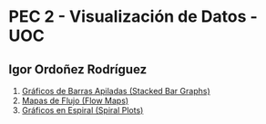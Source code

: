 # PEC 2 - Visualización de Datos - UOC
## Igor Ordoñez Rodríguez

1. [Gráficos de Barras Apiladas (Stacked Bar Graphs)]([https://example.com/stacked-bar-graphs](https://public.flourish.studio/visualisation/20224612/))
2. [Mapas de Flujo (Flow Maps)](https://github.com/iordonezro/uoc_visualizacion_datos/blob/main/PEC2/graphics/flowmap/flowmap.pdf)
3. [Gráficos en Espiral (Spiral Plots)](https://github.com/iordonezro/uoc_visualizacion_datos/blob/main/PEC2/graphics/spiral/combined_spiral_chart.png)
